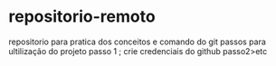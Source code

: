 # repositorio-remoto
repositorio para pratica dos conceitos e comando do git
passos para ultilização do projeto
passo 1 ; crie credenciais do github passo2>etc
